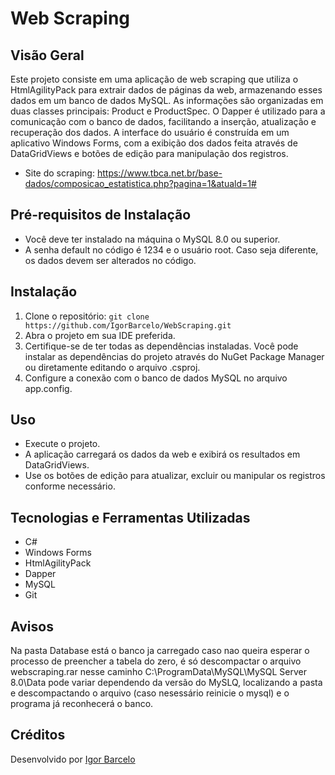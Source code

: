 # Web Scraping

## Visão Geral
Este projeto consiste em uma aplicação de web scraping que utiliza o HtmlAgilityPack para extrair dados de páginas da web, armazenando esses dados em um banco de dados MySQL. As informações são organizadas em duas classes principais: Product e ProductSpec. O Dapper é utilizado para a comunicação com o banco de dados, facilitando a inserção, atualização e recuperação dos dados. A interface do usuário é construída em um aplicativo Windows Forms, com a exibição dos dados feita através de DataGridViews e botões de edição para manipulação dos registros.
- Site do scraping: https://www.tbca.net.br/base-dados/composicao_estatistica.php?pagina=1&atuald=1#

## Pré-requisitos de Instalação
- Você deve ter instalado na máquina o MySQL 8.0 ou superior.
- A senha default no código é 1234 e o usuário root. Caso seja diferente, os dados devem ser alterados no código.

## Instalação
1. Clone o repositório: `git clone https://github.com/IgorBarcelo/WebScraping.git`
2. Abra o projeto em sua IDE preferida.
3. Certifique-se de ter todas as dependências instaladas. Você pode instalar as dependências do projeto através do NuGet Package Manager ou diretamente editando o arquivo .csproj.
4. Configure a conexão com o banco de dados MySQL no arquivo app.config.

## Uso
- Execute o projeto.
- A aplicação carregará os dados da web e exibirá os resultados em DataGridViews.
- Use os botões de edição para atualizar, excluir ou manipular os registros conforme necessário.

## Tecnologias e Ferramentas Utilizadas
- C#
- Windows Forms
- HtmlAgilityPack
- Dapper
- MySQL
- Git

## Avisos
Na pasta Database está o banco ja carregado caso nao queira esperar o processo de preencher a tabela do zero, é só descompactar o arquivo webscraping.rar nesse caminho C:\ProgramData\MySQL\MySQL Server 8.0\Data pode variar dependendo da versão do MySLQ, localizando a pasta e descompactando o arquivo (caso nesessário reinicie o mysql) e o programa já reconhecerá o banco.

## Créditos
Desenvolvido por [Igor Barcelo](https://github.com/IgorBarcelo)
